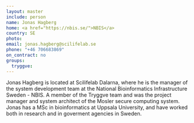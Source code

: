 ```yaml
---
layout: master
include: person
name: Jonas Hagberg
home: <a href="https://nbis.se/">NBIS</a>
country: SE
photo:
email: jonas.hagberg@scilifelab.se
phone: "+46 706683869"
on_contract: no
groups:
  tryggve:
---
```

Jonas Hagberg is located at Scilifelab Dalarna, where he is the manager of the
system development team at the National Bioinformatics Infrastructure Sweden -
NBIS. A member of the Tryggve team and was the project manager and system
architect of the Mosler secure computing system. Jonas has a MSc in
bioinformatics at Uppsala University, and have worked both in research and in
goverment agencies in Sweden.
